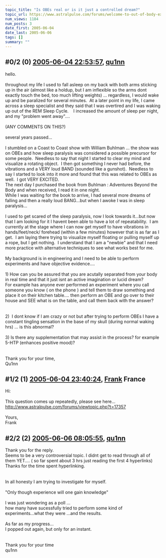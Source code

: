 ```yaml
---
topic_title: "Is OBEs real or is it just a controlled dream?"
topic_url: https://www.astralpulse.com/forums/welcome-to-out-of-body-experiences!/is-obes-real-or-is-it-just-a-controlled-dream
num_views: 1184
num_posts: 3
date_first: 2005-06-04
date_last: 2005-06-06
tags: []
summary: ""
---
```


## \#0/2 (0) [2005-06-04 22:53:57](https://www.astralpulse.com/forums/index.php?msg=165411), [qu1nn](https://www.astralpulse.com/forums/profile/?u=9150)  ##
<section>
hello.
<br>
<br>
throughout my life I used to fall asleep on my back with both arms sticking up in the air (almost like a holdup, but I am inflexible so the arms dont exactly touch the bed, too much lifting weights) ... regardless, I would wake up and be paralized for several minutes.  At a later point in my life, I came across a sleep specialist and they said that I was overtired and I was waking up out of the REM Sleep Cycle.    I increased the amount of sleep per night, and my "problem went away"....
<br>
<br>
(ANY COMMENTS ON THIS?)
<br>
<br>
several years passed...
<br>
<br>
I stumbled on a Coast to Coast show with William Buhlman ... the show was on OBEs and how sleep paralysis was considered a possible precursor for some people.  Needless to say that night I started to clear my mind and visualize a rotating object.  I then got something I never had before, the vibrations and a VERY loud BAND (sounded like a gunshot).  Needless to say I started to look into it more and found that this was related to OBEs as well.  I got VERY EXCITED.
<br>
The next day I purchased the book from Buhlman : Adventures Beyond the Body and when received, I read it in one night.
<br>
While I was waiting for the book to arrive, I had several more dreams of falling and then a really loud BANG...but when I awoke I was in sleep paralysis...
<br>
<br>
I used to get scared of the sleep paralysis, now I look towards it...but now that I am looking for it I havent been able to have a lot of repeatability.  I am currently at the stage where I can now get myself to have vibrations in hands/feet/neck/ forehead (within a few minutes) however that is as far as I get.  I am laying there trying to visualize myself floating or pulling myself up a rope, but I get nothing.  I understand that I am a "newbie" and that I need more practice with alternative techniques to see what works best for me.
<br>
<br>
My background is in engineering and I need to be able to perform experiments and have objective evidence....
<br>
<br>
1) How can you be assured that you are acutally separated from your body in real time and that it just isnt an active imagination or lucid dream?
<br>
For example has anyone ever performed an experiment where you call someone you know ( on the phone ) and tell them to draw something and place it on their kitchen table.... then perform an OBE and go over to their house and SEE what is on the table, and call them back with the answer?
<br>
<br>
<br>
2)  I dont know if I am crazy or not but after trying to perform OBEs I have a constant tingling sensation in the base of my skull (during normal waking hrs) ... is this abnormal?
<br>
<br>
3) Is there any supplementation that may assist in the process? for example 5-HTP (enhances positive mood)?
<br>
<br>
<br>
Thank you for your time,
<br>
Qu1nn
</section>

## \#1/2 (1) [2005-06-04 23:40:24](https://www.astralpulse.com/forums/index.php?msg=165412), [Frank](https://www.astralpulse.com/forums/profile/?u=359) France ##
<section>
Hi:
<br>
<br>
This question comes up repeatedly, please see here...
<a class="bbc_link" href="http://www.astralpulse.com/forums/viewtopic.php?t=17357" rel="noopener" target="_blank">
 http://www.astralpulse.com/forums/viewtopic.php?t=17357
</a>
<br>
<br>
Yours,
<br>
Frank
</section>

## \#2/2 (2) [2005-06-06 08:05:55](https://www.astralpulse.com/forums/index.php?msg=165548), [qu1nn](https://www.astralpulse.com/forums/profile/?u=9150)  ##
<section>
Thank you for the reply.
<br>
Seems to be a very controversial topic. I didnt get to read through all of them YET.... ( so far spent about 3 hrs just reading the first 4 hyperlinks)
<br>
Thanks for the time spent hyperlinking.
<br>
<br>
<br>
In all honesty I am trying to investigate for myself.
<br>
<br>
"Only though experience will one gain knowledge"
<br>
<br>
I was just wondering as a poll ...
<br>
how many have sucessfully tried to perform some kind of experiments...what they were ...and the results.
<br>
<br>
As far as my progress...
<br>
I popped out again, but only for an instant.
<br>
<br>
<br>
Thank you for your time
<br>
qu1nn
</section>